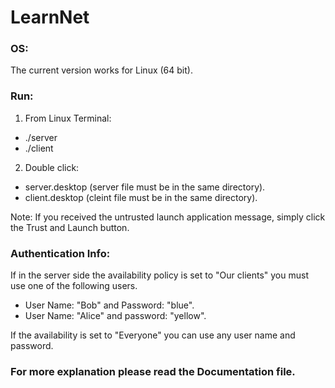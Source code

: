 # LearnNet

### OS:
The current version works for Linux (64 bit).

### Run:
1. From Linux Terminal:
 - ./server
 - ./client
2. Double click:
 - server.desktop (server file must be in the same directory).
 - client.desktop (cleint file must be in the same directory).

Note: If you received the untrusted launch application message, simply click the Trust and Launch button.

### Authentication Info:
If in the server side the availability policy is set to "Our clients" you must use one of the following users.  
 - User Name: "Bob" and Password: "blue". 
 - User Name: "Alice" and password: "yellow".
 
If the availability is set to "Everyone" you can use any user name and password. 

### For more explanation please read the Documentation file.
